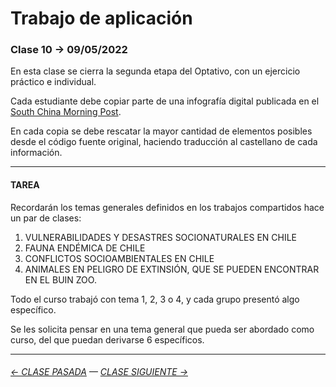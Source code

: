 # Trabajo de aplicación

### Clase 10 → 09/05/2022

En esta clase se cierra la segunda etapa del Optativo, con un ejercicio práctico e individual. 

Cada estudiante debe copiar parte de una infografía digital publicada en el [South China Morning Post](https://www.scmp.com/infographic/). 

En cada copia se debe rescatar la mayor cantidad de elementos posibles desde el código fuente original, haciendo traducción al castellano de cada información.

- - - - - - - - - - - - - 

#### TAREA

Recordarán los temas generales definidos en los trabajos compartidos hace un par de clases:

1. VULNERABILIDADES Y DESASTRES SOCIONATURALES EN CHILE
2. FAUNA ENDÉMICA DE CHILE
3. CONFLICTOS SOCIOAMBIENTALES EN CHILE
4. ANIMALES EN PELIGRO DE EXTINSIÓN, QUE SE PUEDEN ENCONTRAR EN EL BUIN ZOO.

Todo el curso trabajó con tema 1, 2, 3 o 4, y cada grupo presentó algo específico.

Se les solicita pensar en una tema general que pueda ser abordado como curso, del que puedan derivarse 6 específicos. 

- - - - - - - - - - - - -

###### [← CLASE PASADA](https://github.com/profesorfaco/dno075-2022-1/tree/main/clase-08) — [CLASE SIGUIENTE →](https://github.com/profesorfaco/dno075-2022-1/tree/main/clase-11) 

